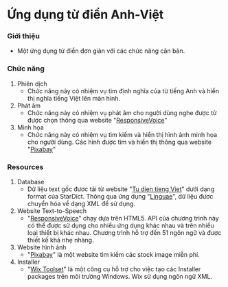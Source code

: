# Ứng dụng từ điển Anh-Việt #

### Giới thiệu ###
  + Một ứng dụng từ điển đơn giản với các chức năng căn bản.

### Chức năng ###

  1. Phiên dịch
     + Chức năng này có nhiệm vụ tìm định nghĩa của từ tiếng Anh và hiển thị nghĩa tiếng Việt lên màn hình.
  2. Phát âm
     + Chức năng này có nhiệm vụ phát âm cho người dùng nghe được từ được chọn thông qua
       website "[ResponsiveVoice](https://responsivevoice.org/)"
  3. Minh họa
     + Chức năng này có nhiệm vụ tìm kiếm và hiển thị hình ảnh minh họa cho người dùng. 
       Các hình được tìm và hiển thị thông qua website "[Pixabay](https://pixabay.com/en/)"
  
### Resources ###

  1. Database
     + Dữ liệu text gốc đươc tải từ website "[Tu dien tieng Viet](http://www.informatik.uni-leipzig.de/~duc/Dict/)" dưới dạng format 
       của StarDict. 
       Thông qua ứng dụng "[Linguae](http://linguae.stalikez.info/)", dữ liệu đươc chuyển hóa về dạng XML để sử dụng.
  2. Website Text-to-Speech
     + "[ResponsiveVoice](https://responsivevoice.org/)" chạy dựa trên HTML5. 
       API của chương trình này có thể được sử dụng cho nhiều ứng dụng khác nhau và trên nhiều loại thiết bị khác nhau.
       Chương trình hỗ trợ đến 51 ngôn ngữ và được thiết kế khá nhẹ nhàng.
  3. Website hình ảnh
     + "[Pixabay](https://pixabay.com/en/)" là một website tìm kiếm các stock image miễn phí. 
  4. Installer
     + "[Wix Toolset](http://wixtoolset.org/)"  là một công cụ hỗ trợ cho việc tạo các Installer packages trên môi trường Windows. 
       Wix sử dụng ngôn ngữ XML.


